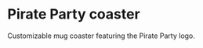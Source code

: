 Pirate Party coaster
====================

Customizable mug coaster featuring the Pirate Party logo.
